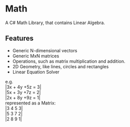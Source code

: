 # Math
A C# Math Library, that contains Linear Algebra.  
## Features
- Generic N-dimensional vectors
- Generic MxN matrices 
- Operations, such as matrix multiplication and addition.  
- 2D Geometry, like lines, circles and rectangles
- Linear Equation Solver  

e.g.  
|3x + 4y +5z = 3|  
|5x + 3y +7z = 2|  
|2x + 8y +9z = 1|  
represented as a Matrix:  
|3 4 5 3|  
|5 3 7 2|  
|2 8 9 1|  
